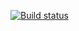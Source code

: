 [![Build status](https://ci.appveyor.com/api/projects/status/i247v54416j67tf7?svg=true)](https://ci.appveyor.com/project/YesPechenko/appibanktestmode)


